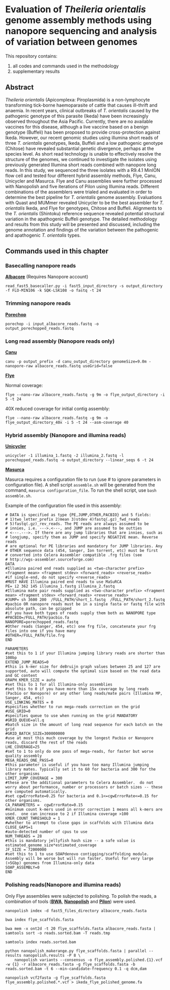 # Evaluation of *Theileria orientalis* genome assembly methods using nanopore sequencing and analysis of variation between genomes
This repository contains:
1) all codes and commands used in the methodology
2) supplementary results

## Abstract
*Theileria orientalis* (Apicomplexa: Piroplasmida) is a non-lymphocyte transforming tick-borne haemoparasite of cattle that causes ill-thrift and anaemia. In recent years, clinical outbreaks of *T. orientalis* caused by the pathogenic genotype of this parasite (Ikeda) have been increasingly observed throughout the Asia Pacific.  Currently, there are no  available vaccines for this disease, although a live vaccine based on a benign genotype (Buffeli) has been proposed to provide cross-protection against Ikeda. However, our recent genomic studies using illumina short reads of three *T. orientalis* genotypes, Ikeda, Buffeli and a low pathogenic genotype (Chitose) have revealed substantial genetic divergence, perhaps at the species level. As short read technology is unable to effectively resolve the structure of the genomes, we continued to investigate the isolates using previously generated Illumina short reads combined with nanopore long reads. In this study, we sequenced the three isolates with a R9.4.1 MinION flow cell and tested four different hybrid assembly methods, Flye, Canu, Unicycler and Masurca. Flye and Canu assemblies were further processed with Nanopolish and five iterations of Pilon using Illumina reads. Different combinations of the assemblers were trialed and evaluated in order to determine the best pipeline for *T. orientalis* genome assembly. Evaluations with Quast and MUMmer revealed Unicycler to be the best assembler for *T. orientalis* Ikeda, and Flye for genotypes, Chitose and Buffeli. Alignments to the *T. orientalis* (Shintoku) reference sequence revealed potential structural variation in the apathogenic Buffeli genotype. The detailed methodology and results from this study will be presented and discussed, including the genome annotation and findings of the variation between the pathogenic and apathogenic *T. orientalis* types.

## Commands used in this chapter

### Basecalling nanopore reads
**[Albacore](https://community.nanoporetech.com/protocols/albacore-offline-basecalli/v/abec_2003_v1_revan_29nov2016/linux)** (Requires Nanopore account)

`read_fast5_basecaller.py -i fast5_input_directory -s output_directory -f FLO-MIN106 -k SQK-LSK108 -o fastq -t 24`

### Trimming nanopore reads
**[Porechop](https://github.com/rrwick/Porechop)**

`porechop -i input_albacore_reads.fastq -o output_porechopped_reads.fastq`

### Long read assembly (Nanopore reads only)
**[Canu](https://github.com/marbl/canu)**

`canu -p output_prefix -d canu_output_directory genomeSize=9.0m -nanopore-raw albacore_reads.fastq useGrid=false`

**[Flye](https://github.com/fenderglass/Flye)**

Normal coverage:

`flye --nano-raw albacore_reads.fastq -g 9m -o flye_output_directory -i 5 -t 24`

40X reduced coverage for initial contig assembly:

`flye --nano-raw albacore_reads.fastq -g 9m -o flye_output_directory_40x -i 5 -t 24 --asm-coverage 40`

### Hybrid assembly (Nanopore and illumina reads)
**[Unicycler](https://github.com/rrwick/Unicycler)**

`unicycler -1 illumina_1.fastq -2 illumina_2.fastq -l porechopped_reads.fastq -o output_directory --linear_seqs 6 -t 24`

**[Masurca](https://github.com/alekseyzimin/masurca)**

Masurca requires a configuration file to run (use # to ignore parameters in configuration file). A shell script `assemble.sh` will be generated from the command, `masurca configuration_file`. To run the shell script, use `bash assemble.sh`.

Example of the configuration file used in this assembly:
```
# DATA is specified as type {PE,JUMP,OTHER,PACBIO} and 5 fields:
# 1)two_letter_prefix 2)mean 3)stdev 4)fastq(.gz)_fwd_reads
# 5)fastq(.gz)_rev_reads. The PE reads are always assumed to be
# innies, i.e. --->.<---, and JUMP are assumed to be outties
# <---.--->. If there are any jump libraries that are innies, such as
# longjump, specify them as JUMP and specify NEGATIVE mean. Reverse reads
# are optional for PE libraries and mandatory for JUMP libraries. Any
# OTHER sequence data (454, Sanger, Ion torrent, etc) must be first
# converted into Celera Assembler compatible .frg files (see
# http://wgs-assembler.sourceforge.com)
DATA
#Illumina paired end reads supplied as <two-character prefix> <fragment mean> <fragment stdev> <forward_reads> <reverse_reads>
#if single-end, do not specify <reverse_reads>
#MUST HAVE Illumina paired end reads to use MaSuRCA
PE= i2 362 145 illumina_1.fastq illumina_2.fastq
#Illumina mate pair reads supplied as <two-character prefix> <fragment mean> <fragment stdev> <forward_reads> <reverse_reads>
#JUMP= sh 3600 200  /FULL_PATH/short_1.fastq  /FULL_PATH/short_2.fastq
#pacbio OR nanopore reads must be in a single fasta or fastq file with absolute path, can be gzipped
#if you have both types of reads supply them both as NANOPORE type
#PACBIO=/FULL_PATH/pacbio.fa
NANOPORE=porechopped_reads.fastq
#Other reads (Sanger, 454, etc) one frg file, concatenate your frg files into one if you have many
#OTHER=/FULL_PATH/file.frg
END

PARAMETERS
#set this to 1 if your Illumina jumping library reads are shorter than 100bp
EXTEND_JUMP_READS=0
#this is k-mer size for deBruijn graph values between 25 and 127 are supported, auto will compute the optimal size based on the read data and GC content
GRAPH_KMER_SIZE = auto
#set this to 1 for all Illumina-only assemblies
#set this to 0 if you have more than 15x coverage by long reads (Pacbio or Nanopore) or any other long reads/mate pairs (Illumina MP, Sanger, 454, etc)
USE_LINKING_MATES = 0
#specifies whether to run mega-reads correction on the grid
#USE_GRID=0
#specifies queue to use when running on the grid MANDATORY
#GRID_QUEUE=all.q
#batch size in the amount of long read sequence for each batch on the grid
#GRID_BATCH_SIZE=300000000
#use at most this much coverage by the longest Pacbio or Nanopore reads, discard the rest of the reads
LHE_COVERAGE=25
#set to 1 to only do one pass of mega-reads, for faster but worse quality assembly
MEGA_READS_ONE_PASS=0
#this parameter is useful if you have too many Illumina jumping library mates. Typically set it to 60 for bacteria and 300 for the other organisms 
LIMIT_JUMP_COVERAGE = 300
#these are the additional parameters to Celera Assembler.  do not worry about performance, number or processors or batch sizes -- these are computed automatically. 
#set cgwErrorRate=0.25 for bacteria and 0.1<=cgwErrorRate<=0.15 for other organisms.
CA_PARAMETERS =  cgwErrorRate=0.15
#minimum count k-mers used in error correction 1 means all k-mers are used.  one can increase to 2 if Illumina coverage >100
KMER_COUNT_THRESHOLD = 1
#whether to attempt to close gaps in scaffolds with Illumina data
CLOSE_GAPS=1
#auto-detected number of cpus to use
NUM_THREADS = 28
#this is mandatory jellyfish hash size -- a safe value is estimated_genome_size*estimated_coverage
JF_SIZE = 72000000
#set this to 1 to use SOAPdenovo contigging/scaffolding module.  Assembly will be worse but will run faster. Useful for very large (>5Gbp) genomes from Illumina-only data
SOAP_ASSEMBLY=0
END
```

### Polishing reads(Nanopore and illumina reads)
Only Flye assemblies were subjected to polishing. To polish the reads, a combination of tools (**[BWA](https://github.com/lh3/bwa)**, **[Nanopolish](https://github.com/jts/nanopolish)** and **[Pilon](https://github.com/broadinstitute/pilon)**) were used. 

`nanopolish index -d fast5_files_directory albacore_reads.fasta`

`bwa index flye_scaffolds.fasta`

`bwa mem -x ont2d -t 20 flye_scaffolds.fasta albacore_reads.fasta | samtools sort -o reads.sorted.bam -T reads.tmp`

`samtools index reads.sorted.bam`

```
python nanopolish_makerange.py flye_scaffolds.fasta | parallel --results nanopolish.results -P 8 \
	nanopolish variants --consensus -o flye_assembly.polished.{1}.vcf -w {1} -r albacore_reads.fasta -g flye_scaffolds.fasta -b reads.sorted.bam -t 6 --min-candidate-frequency 0.1 -q dcm,dam
```

`nanopolish vcf2fasta -g flye_scaffolds.fasta flye_assembly.polished.*.vcf > ikeda_flye_polished_genome.fa`
